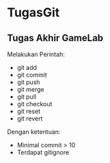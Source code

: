 # TugasGit

## Tugas Akhir GameLab

Melakukan Perintah:
- git add
- git commit
- git push
- git merge
- git pull
- git checkout
- git reset
- git revert

Dengan ketentuan:
- Minimal commit > 10
- Terdapat gitignore